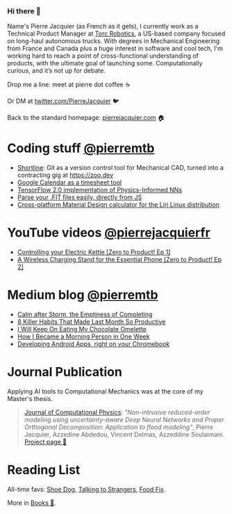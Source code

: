 ### **Hi there 👋**

Name's Pierre Jacquier (as French as it gets), I currently work as a Technical Product Manager at [Torc Robotics](https://torc.ai), a US-based company focused on long-haul autonomous trucks. With degrees in Mechanical Engineering from France and Canada plus a huge interest in software and cool tech, I'm working hard to reach a point of cross-functional understanding of products, with the ultimate goal of launching some. Computationally curious, and it’s not up for debate.

Drop me a line: meet at pierre dot coffee ☕

Or DM at [twitter.com/PierreJacquier](http://twitter.com/PierreJacquier) 🐦

Back to the standard homepage: [pierrejacquier.com](http://pierrejacquier.com) 🏠

# **Coding stuff [@pierremtb](https://github.com/pierremtb)**

- [Shortline](https://www.notion.so/Shortline-35731134dee8460abc9872f345ee3999): Git as a version control tool for Mechanical CAD, turned into a contracting gig at https://zoo.dev
- [Google Calendar as a timesheet tool](https://pierrejacquier.com/week-progress/)
- [TensorFlow 2.0 implementation of Physics-Informed NNs](https://github.com/pierremtb/PINNs-TF2.0)
- [Parse your .FIT files easily, directly from JS](https://github.com/pierremtb/easy-fit)
- [Cross-platform Material Design calculator for the Liri Linux distribution](https://github.com/lirios/calculator)

# **YouTube videos [@pierrejacquierfr](https://www.youtube.com/c/pierrejacquierfr)**

- [Controlling your Electric Kettle [Zero to Product! Ep 1]](https://www.youtube.com/watch?v=Byyu8vOiqNM)
- [A Wireless Charging Stand for the Essential Phone [Zero to Product! Ep 2]](https://www.youtube.com/watch?v=fZ0Lp-whHrE)

# **Medium blog [@pierremtb](https://medium.com/@pierremtb)**

- [Calm after Storm, the Emptiness of Completing](https://byrslf.co/calm-after-storm-the-emptiness-of-completing-a6cc2c06e790)
- [8 Killer Habits That Made Last Month So Productive](https://medium.com/swlh/8-killer-habits-that-made-last-month-so-productive-cc4e6d64e1a4)
- [I Will Keep On Eating My Chocolate Omelette](https://byrslf.co/i-will-keep-on-eating-my-chocolate-omelette-64592ac7c16)
- [How I Became a Morning Person in One Week](https://byrslf.co/how-i-became-a-morning-person-in-one-week-ffe46d9e2e05)
- [Developing Android Apps, right on your Chromebook](https://android.jlelse.eu/developing-android-apps-right-on-your-chromebook-f3a00cb78e0e)

# **Journal Publication**

Applying AI tools to Computational Mechanics was at the core of my Master's thesis.

> [Journal of Computational Physics](https://www.sciencedirect.com/science/article/pii/S0021999120306288): *"Non-intrusive reduced-order modeling using uncertainty-aware Deep Neural Networks and Proper Orthogonal Decomposition: Application to flood modeling"*, Pierre Jacquier, Azzedine Abdedou, Vincent Delmas, Azzeddine Soulaimani. [Project page 🔗](https://pierrejacquier.com/POD-UQNN/)
> 

# Reading List

All-time favs: [Shoe Dog](https://www.notion.so/Shoe-Dog-8b7ada569000431e944239143200846b), [Talking to Strangers](https://www.notion.so/Talking-to-Strangers-13f3e106a99140dbb6083b9befe3df40), [Food Fix](https://www.notion.so/Food-Fix-c6128bcb27184836a155520a0adf2dcc).

More in [Books 📕](https://www.notion.so/52b6c176f8d54c98ae7edce887080b03).
